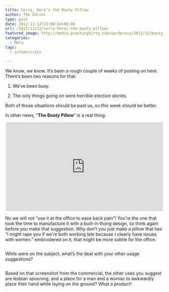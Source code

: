 ```yaml
---
title: Sorry, Here’s the Booty Pillow
author: The Editor
type: post
date: 2012-11-12T13:00:54+00:00
url: /2012/11/12/sorry-heres-the-booty-pillow/
featured_image: http://media.punchingkitty.com/wordpress/2012/11/booty_pillow_3.jpg
categories:
  - Meta
tags:
  - infomercials

---
```

We know, we know. It&#8217;s been a rough couple of weeks of posting on here. There&#8217;s been two reasons for that:

1. We&#8217;ve been busy.

2. The only things going on were horrible election stories.

Both of those situations should be past us, so this week should be better.

In other news, &#8220;**The Booty Pillow**&#8221; is a real thing:

<span class="embed-youtube" style="text-align:center; display: block;"><iframe class='youtube-player' type='text/html' width='500' height='282' src='http://www.youtube.com/embed/6KoTkjC8wZk?version=3&#038;rel=1&#038;fs=1&#038;autohide=2&#038;showsearch=0&#038;showinfo=1&#038;iv_load_policy=1&#038;wmode=transparent' allowfullscreen='true' style='border:0;'></iframe></span>

No we will not &#8220;use it at the office to ease back pain&#8221;! You&#8217;re the one that took the time to manufacture it with a built-in thong design, so think again before you make that suggestion. Why don&#8217;t you just make a pillow that has &#8220;I might rape you if we&#8217;re both working late because I clearly have issues with women.&#8221; embroidered on it, that might be more subtle for the office.

<p style="text-align: center;">
  <a href="http://media.punchingkitty.com/wordpress/2012/11/booty_pillow_1.jpg"><img class="aligncenter  wp-image-14998" title="booty_pillow_1" src="http://media.punchingkitty.com/wordpress/2012/11/booty_pillow_1.jpg?filter=resize&w=575" alt="" /></a>
</p>

While were on the subject, what&#8217;s the deal with your other usage suggestions?

<p style="text-align: center;">
  <a href="http://media.punchingkitty.com/wordpress/2012/11/booty_pillow_2.jpg"><img class="aligncenter  wp-image-14997" title="booty_pillow_2" src="http://media.punchingkitty.com/wordpress/2012/11/booty_pillow_2.jpg?filter=resize&w=575" alt="" /></a>
</p>

Based on that screenshot from the commercial, the other uses you suggest are lesbian spooning, and a place for a man and a woman to awkwardly place their hand while laying on the ground? What a product!
